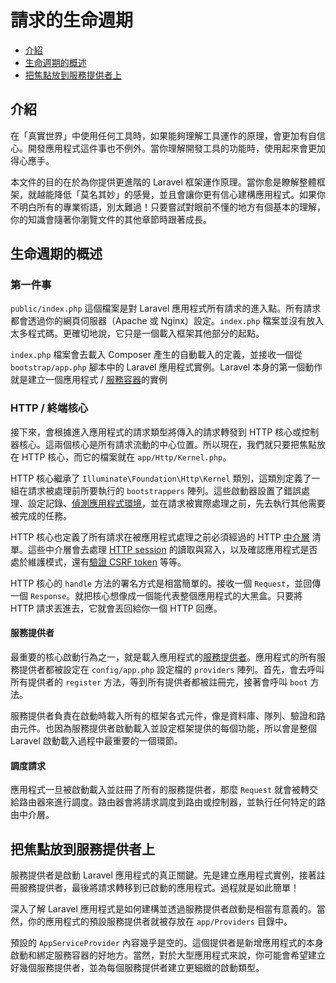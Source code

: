 # 請求的生命週期

- [介紹](#introduction)
- [生命週期的概述](#lifecycle-overview)
- [把焦點放到服務提供者上](#focus-on-service-providers)

<a name="introduction"></a>
## 介紹

在「真實世界」中使用任何工具時，如果能夠理解工具運作的原理，會更加有自信心。開發應用程式這件事也不例外。當你理解開發工具的功能時，使用起來會更加得心應手。

本文件的目的在於為你提供更進階的 Laravel 框架運作原理。當你愈是瞭解整體框架，就越能降低「莫名其妙」的感覺，並且會讓你更有信心建構應用程式。如果你不明白所有的專業術語，別太難過！只要嘗試對眼前不懂的地方有個基本的理解，你的知識會隨著你瀏覽文件的其他章節時跟著成長。

<a name="lifecycle-overview"></a>
## 生命週期的概述

### 第一件事

`public/index.php` 這個檔案是對 Laravel 應用程式所有請求的進入點。所有請求都會透過你的網頁伺服器（Apache 或 Nginx）設定。`index.php` 檔案並沒有放入太多程式碼。更確切地說，它只是一個載入框架其他部分的起點。

`index.php` 檔案會去載入 Composer 產生的自動載入的定義，並接收一個從 `bootstrap/app.php` 腳本中的 Laravel 應用程式實例。Laravel 本身的第一個動作就是建立一個應用程式 / [服務容器](/docs/{{version}}/container)的實例

### HTTP / 終端核心

接下來，會根據進入應用程式的請求類型將傳入的請求轉發到 HTTP 核心或控制器核心。這兩個核心是所有請求流動的中心位置。所以現在，我們就只要把焦點放在 HTTP 核心，而它的檔案就在 `app/Http/Kernel.php`。

HTTP 核心繼承了 `Illuminate\Foundation\Http\Kernel` 類別，這類別定義了一組在請求被處理前所要執行的 `bootstrappers` 陣列。這些啟動器設置了錯誤處理、設定記錄、[偵測應用程式環境](/docs/{{version}}/configuration#environment-configuration)，並在請求被實際處理之前，先去執行其他需要被完成的任務。

HTTP 核心也定義了所有請求在被應用程式處理之前必須經過的 HTTP [中介層](/docs/{{version}}/middleware) 清單。這些中介層會去處理 [HTTP session](/docs/{{version}}/session) 的讀取與寫入，以及確認應用程式是否處於維護模式，還有[驗證 CSRF token](/docs/{{version}}/csrf) 等等。

HTTP 核心的 `handle` 方法的署名方式是相當簡單的。接收一個 `Request`，並回傳一個 `Response`。就把核心想像成一個能代表整個應用程式的大黑盒。只要將 HTTP 請求丟進去，它就會丟回給你一個 HTTP 回應。

#### 服務提供者

最重要的核心啟動行為之一，就是載入應用程式的[服務提供者](/docs/{{version}}/providers)。應用程式的所有服務提供者都被設定在 `config/app.php` 設定檔的 `providers` 陣列。首先，會去呼叫所有提供者的 `register` 方法，等到所有提供者都被註冊完，接著會呼叫  `boot` 方法。

服務提供者負責在啟動時載入所有的框架各式元件，像是資料庫、隊列、驗證和路由元件。也因為服務提供者啟動載入並設定框架提供的每個功能，所以會是整個 Laravel 啟動載入過程中最重要的一個環節。

#### 調度請求

應用程式一旦被啟動載入並註冊了所有的服務提供者，那麼 `Request` 就會被轉交給路由器來進行調度。路由器會將請求調度到路由或控制器，並執行任何特定的路由中介層。

<a name="focus-on-service-providers"></a>
## 把焦點放到服務提供者上

服務提供者是啟動 Laravel 應用程式的真正關鍵。先是建立應用程式實例，接著註冊服務提供者，最後將請求轉移到已啟動的應用程式。過程就是如此簡單！

深入了解 Laravel 應用程式是如何建構並透過服務提供者啟動是相當有意義的。當然，你的應用程式的預設服務提供者就被存放在 `app/Providers` 目錄中。

預設的 `AppServiceProvider` 內容幾乎是空的。這個提供者是新增應用程式的本身啟動和綁定服務容器的好地方。當然，對於大型應用程式來說，你可能會希望建立好幾個服務提供者，並為每個服務提供者建立更細緻的啟動類型。
